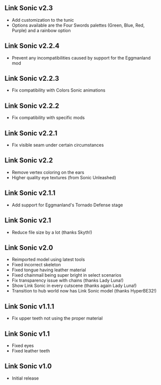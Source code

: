 ## Link Sonic v2.3
- Add customization to the tunic
 - Options available are the Four Swords palettes (Green, Blue, Red, Purple) and a rainbow option

## Link Sonic v2.2.4
- Prevent any incompatibilities caused by support for the Eggmanland mod

## Link Sonic v2.2.3
- Fix compatibility with Colors Sonic animations

## Link Sonic v2.2.2
- Fix compatibility with specific mods

## Link Sonic v2.2.1
- Fix visible seam under certain circumstances

## Link Sonic v2.2
- Remove vertex coloring on the ears
- Higher quality eye textures (from Sonic Unleashed)

## Link Sonic v2.1.1
- Add support for Eggmanland's Tornado Defense stage

## Link Sonic v2.1
- Reduce file size by a lot (thanks Skyth!)

## Link Sonic v2.0
- Reimported model using latest tools
- Fixed incorrect skeleton
- Fixed tongue having leather material
- Fixed chainmail being super bright in select scenarios
- Fix transparency issue with chains (thanks Lady Luna!)
- Show Link Sonic in every cutscene (thanks again Lady Luna!)
- Transition to hub world now has Link Sonic model (thanks HyperBE32!)

## Link Sonic v1.1.1
- Fix upper teeth not using the proper material

## Link Sonic v1.1
- Fixed eyes
- Fixed leather teeth

## Link Sonic v1.0
- Initial release
